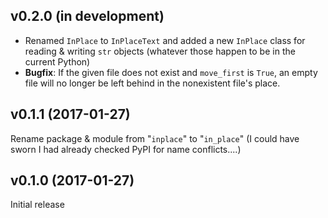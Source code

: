 v0.2.0 (in development)
-----------------------
- Renamed `InPlace` to `InPlaceText` and added a new `InPlace` class for
  reading & writing `str` objects (whatever those happen to be in the current
  Python)
- **Bugfix**: If the given file does not exist and `move_first` is `True`, an
  empty file will no longer be left behind in the nonexistent file's place.

v0.1.1 (2017-01-27)
-------------------
Rename package & module from "`inplace`" to "`in_place`"  (I could have sworn I
had already checked PyPI for name conflicts....)

v0.1.0 (2017-01-27)
-------------------
Initial release
